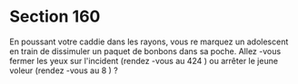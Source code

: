 # Section 160

En poussant votre caddie dans les rayons, vous re marquez un adolescent en train de
dissimuler un paquet de bonbons dans sa poche. Allez -vous fermer les yeux sur l'incident
(rendez -vous au  424 ) ou arrêter le jeune voleur (rendez -vous au  8 ) ?